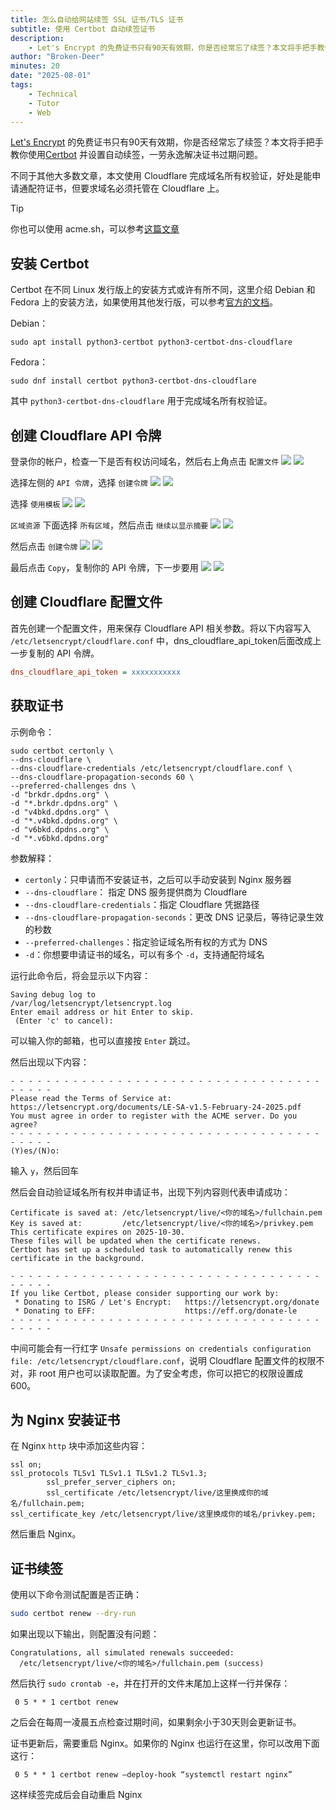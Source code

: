 ```yaml
---
title: 怎么自动给网站续签 SSL 证书/TLS 证书
subtitle: 使用 Certbot 自动续签证书
description:
    - Let's Encrypt 的免费证书只有90天有效期，你是否经常忘了续签？本文将手把手教你使用 Certbot 并设置自动续签，一劳永逸解决证书过期问题。
author: "Broken-Deer"
minutes: 20
date: "2025-08-01"
tags:
    - Technical
    - Tutor
    - Web
---
```


[Let's Encrypt](https://letsencrypt.org/) 的免费证书只有90天有效期，你是否经常忘了续签？本文将手把手教你使用[Certbot](https://certbot.eff.org/) 并设置自动续签，一劳永逸解决证书过期问题。

不同于其他大多数文章，本文使用 Cloudflare 完成域名所有权验证，好处是能申请通配符证书，但要求域名必须托管在 Cloudflare 上。

> [!TIP]
> 你也可以使用 acme.sh，可以参考[这篇文章](https://rene8028.github.io/posts/eca92ea3.html)

## 安装 Certbot

Certbot 在不同 Linux 发行版上的安装方式或许有所不同，这里介绍 Debian 和 Fedora 上的安装方法，如果使用其他发行版，可以参考[官方的文档](https://eff-certbot.readthedocs.io/en/stable/install.html#installation)。

Debian：
```shell
sudo apt install python3-certbot python3-certbot-dns-cloudflare
```

Fedora：
```shell
sudo dnf install certbot python3-certbot-dns-cloudflare
```

其中 `python3-certbot-dns-cloudflare` 用于完成域名所有权验证。
## 创建 Cloudflare API 令牌

<script setup lang="ts">
import { useData } from "vitepress"

const { isDark } = useData()
</script>

登录你的帐户，检查一下是否有权访问域名，然后右上角点击 `配置文件`
<img v-if="isDark" src="/img/IMG_20250801_231223.jpg">
<img v-else src="/img/IMG_20250801_220452.jpg">

选择左侧的 `API 令牌`，选择 `创建令牌`
<img v-if="isDark" src="/img/IMG_20250801_231253.jpg">
<img v-else src="/img/IMG_20250801_222012.jpg">

选择 `使用模板`
<img v-if="isDark" src="/img/IMG_20250801_231325.jpg">
<img v-else src="/img/IMG_20250801_222028.jpg">

`区域资源` 下面选择 `所有区域`，然后点击 `继续以显示摘要`
<img v-if="isDark" src="/img/IMG_20250801_231411.jpg">
<img v-else src="/img/IMG_20250801_221127.jpg">

然后点击 `创建令牌`
<img v-if="isDark" src="/img/IMG_20250801_231442.jpg">
<img v-else src="/img/IMG_20250801_222050.jpg">

最后点击 `Copy`，复制你的 API 令牌，下一步要用
<img v-if="isDark" src="/img/IMG_20250801_231510.jpg">
<img v-else src="/img/IMG_20250801_222101.jpg">

## 创建 Cloudflare 配置文件

首先创建一个配置文件，用来保存 Cloudflare API 相关参数。将以下内容写入 `/etc/letsencrypt/cloudflare.conf` 中，dns_cloudflare_api_token后面改成上一步复制的 API 令牌。

```ini
dns_cloudflare_api_token = xxxxxxxxxxx
```

## 获取证书

示例命令：

```shell
sudo certbot certonly \
--dns-cloudflare \
--dns-cloudflare-credentials /etc/letsencrypt/cloudflare.conf \
--dns-cloudflare-propagation-seconds 60 \
--preferred-challenges dns \
-d "brkdr.dpdns.org" \
-d "*.brkdr.dpdns.org" \
-d "v4bkd.dpdns.org" \
-d "*.v4bkd.dpdns.org" \
-d "v6bkd.dpdns.org" \
-d "*.v6bkd.dpdns.org"
```
参数解释：
- `certonly`：只申请而不安装证书，之后可以手动安装到 Nginx 服务器
- `--dns-cloudflare`： 指定 DNS 服务提供商为 Cloudflare
- `--dns-cloudflare-credentials`：指定 Cloudflare 凭据路径
- `--dns-cloudflare-propagation-seconds`：更改 DNS 记录后，等待记录生效的秒数
- `--preferred-challenges`：指定验证域名所有权的方式为 DNS
- `-d`：你想要申请证书的域名，可以有多个 `-d`，支持通配符域名

运行此命令后，将会显示以下内容：
```log
Saving debug log to
/var/log/letsencrypt/letsencrypt.log
Enter email address or hit Enter to skip.
 (Enter 'c' to cancel):
```
可以输入你的邮箱，也可以直接按 `Enter` 跳过。

然后出现以下内容：

```log
- - - - - - - - - - - - - - - - - - - - - - - - - - - - - - - - - - - - - - - -
Please read the Terms of Service at:
https://letsencrypt.org/documents/LE-SA-v1.5-February-24-2025.pdf
You must agree in order to register with the ACME server. Do you agree?
- - - - - - - - - - - - - - - - - - - - - - - - - - - - - - - - - - - - - - - -
(Y)es/(N)o:
```

输入 `y`，然后回车

然后会自动验证域名所有权并申请证书，出现下列内容则代表申请成功：

```log
Certificate is saved at: /etc/letsencrypt/live/<你的域名>/fullchain.pem
Key is saved at:         /etc/letsencrypt/live/<你的域名>/privkey.pem
This certificate expires on 2025-10-30.
These files will be updated when the certificate renews.
Certbot has set up a scheduled task to automatically renew this certificate in the background.

- - - - - - - - - - - - - - - - - - - - - - - - - - - - - - - - - - - - - - - -
If you like Certbot, please consider supporting our work by:
 * Donating to ISRG / Let's Encrypt:   https://letsencrypt.org/donate
 * Donating to EFF:                    https://eff.org/donate-le
- - - - - - - - - - - - - - - - - - - - - - - - - - - - - - - - - - - - - - - -
```

中间可能会有一行红字 `Unsafe permissions on credentials configuration file: /etc/letsencrypt/cloudflare.conf`，说明 Cloudflare 配置文件的权限不对，非 root 用户也可以读取配置。为了安全考虑，你可以把它的权限设置成 600。

## 为 Nginx 安装证书

在 Nginx `http` 块中添加这些内容：
```log
ssl on;                                                       ssl_protocols TLSv1 TLSv1.1 TLSv1.2 TLSv1.3;
        ssl_prefer_server_ciphers on;
        ssl_certificate /etc/letsencrypt/live/这里换成你的域名/fullchain.pem;                                                        ssl_certificate_key /etc/letsencrypt/live/这里换成你的域名/privkey.pem;
```
然后重启 Nginx。
## 证书续签

使用以下命令测试配置是否正确：

```bash
sudo certbot renew --dry-run
```

如果出现以下输出，则配置没有问题：

```log
Congratulations, all simulated renewals succeeded:
  /etc/letsencrypt/live/<你的域名>/fullchain.pem (success)
```

然后执行 `sudo crontab -e`，并在打开的文件末尾加上这样一行并保存：
```crontab
 0 5 * * 1 certbot renew
```
 之后会在每周一凌晨五点检查过期时间，如果剩余小于30天则会更新证书。

证书更新后，需要重启 Nginx。如果你的 Nginx 也运行在这里，你可以改用下面这行：
```crontab
 0 5 * * 1 certbot renew —deploy-hook “systemctl restart nginx”
```
这样续签完成后会自动重启 Nginx
